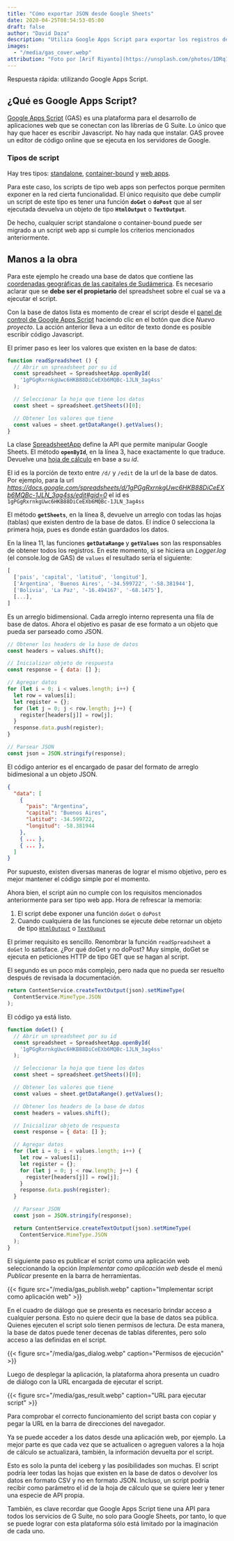 ```yaml
---
title: "Cómo exportar JSON desde Google Sheets"
date: 2020-04-25T08:54:53-05:00
draft: false
author: "David Daza"
description: "Utiliza Google Apps Script para exportar los registros de una base de datos disponible en Google Sheets en formato JSON."
images:
  - "/media/gas_cover.webp"
attribution: "Foto por [Arif Riyanto](https://unsplash.com/photos/1DRq1ZsE2N0?utm_source=unsplash&utm_medium=referral&utm_content=creditCopyText) en Unsplash"
---
```


Respuesta rápida: utilizando Google Apps Script.

## ¿Qué es Google Apps Script?

[Google Apps Script](https://developers.google.com/apps-script/) (GAS) es una plataforma para el desarrollo de aplicaciones web que se conectan con las librerías de G Suite. Lo único que hay que hacer es escribir Javascript. No hay nada que instalar. GAS provee un editor de código online que se ejecuta en los servidores de Google.

### Tipos de script

Hay tres tipos: [standalone](https://developers.google.com/apps-script/guides/standalone), [container-bound](https://developers.google.com/apps-script/guides/bound) y [web apps](https://developers.google.com/apps-script/guides/web).

Para este caso, los scripts de tipo web apps son perfectos porque permiten exponer en la red cierta funcionalidad. El único requisito que debe cumplir un script de este tipo es tener una función **`doGet`** o **`doPost`** que al ser ejecutada devuelva un objeto de tipo **`HtmlOutput`** o **`TextOutput`**.

De hecho, cualquier script standalone o container-bound puede ser migrado a un script web app si cumple los criterios mencionados anteriormente.

## Manos a la obra

Para este ejemplo he creado una base de datos que contiene las [coordenadas geográficas de las capitales de Sudámerica](https://docs.google.com/spreadsheets/d/1gPGgRxrnkgUwc6HKB88DiCeEXb6MQBc-1JLN_3ag4ss/edit#gid=0). Es necesario aclarar que se **debe ser el propietario** del spreadsheet sobre el cual se va a ejecutar el script.

Con la base de datos lista es momento de crear el script desde el [panel de control de Google Apps Script](https://script.google.com/home/start) haciendo clic en el botón que dice _Nuevo proyecto_. La acción anterior lleva a un editor de texto donde es posible escribir código Javascript.

El primer paso es leer los valores que existen en la base de datos:

```js
function readSpreadsheet () {
  // Abrir un spreadsheet por su id
  const spreadsheet = SpreadsheetApp.openById(
    '1gPGgRxrnkgUwc6HKB88DiCeEXb6MQBc-1JLN_3ag4ss'
  );

  // Seleccionar la hoja que tiene los datos
  const sheet = spreadsheet.getSheets()[0];

  // Obtener los valores que tiene
  const values = sheet.getDataRange().getValues();
}
```

La clase [SpreadsheetApp](https://developers.google.com/apps-script/reference/spreadsheet/spreadsheet-app) define la API que permite manipular Google Sheets. El método **`openById`**, en la línea 3, hace exactamente lo que traduce. Devuelve una [hoja de cálculo](https://developers.google.com/apps-script/reference/spreadsheet/spreadsheet) en base a su _id_.

El id es la porción de texto entre `/d/` y `/edit` de la url de la base de datos. Por ejemplo, para la url *https://docs.google.com/spreadsheets/d/1gPGgRxrnkgUwc6HKB88DiCeEXb6MQBc-1JLN_3ag4ss/edit#gid=0* el id es `1gPGgRxrnkgUwc6HKB88DiCeEXb6MQBc-1JLN_3ag4ss`

El método **`getSheets`**, en la línea 8, devuelve un arreglo con todas las hojas (tablas) que existen dentro de la base de datos. El índice 0 selecciona la primera hoja, pues es donde están guardados los datos.

En la línea 11, las funciones **`getDataRange`** y **`getValues`** son las responsables de obtener todos los registros. En este momento, si se hiciera un *Logger.log* (el console.log de GAS) de `values` el resultado sería el siguiente:

```js {linenos=false}
[
  ['pais', 'capital', 'latitud', 'longitud'],
  ['Argentina', 'Buenos Aires', '-34.599722', '-58.381944'],
  ['Bolivia', 'La Paz', '-16.494167', '-68.1475'],
  [...],
]
```

Es un arreglo bidimensional. Cada arreglo interno representa una fila de base de datos. Ahora el objetivo es pasar de ese formato a un objeto que pueda ser parseado como JSON.

```js {linenostart=13}
// Obtener los headers de la base de datos
const headers = values.shift();

// Inicializar objeto de respuesta
const response = { data: [] };

// Agregar datos
for (let i = 0; i < values.length; i++) {
  let row = values[i];
  let register = {};
  for (let j = 0; j < row.length; j++) {
    register[headers[j]] = row[j];
  }
  response.data.push(register);
}

// Parsear JSON
const json = JSON.stringify(response);
```
El código anterior es el encargado de pasar del formato de arreglo bidimesional a un objeto JSON.

```json {linenos=false}
{
  "data": [
    {
      "pais": "Argentina",
      "capital": "Buenos Aires",
      "latitud": -34.599722,
      "longitud": -58.381944
    },
    { ... },
    { ... },
  ]
}
```

Por supuesto, existen diversas maneras de lograr el mismo objetivo, pero es mejor mantener el código simple por el momento.

Ahora bien, el script aún no cumple con los requisitos mencionados anteriormente para ser tipo web app. Hora de refrescar la memoria:

1. El script debe exponer una función `doGet` o `doPost`
1. Cuando cualquiera de las funciones se ejecute debe retornar un objeto de tipo [`HtmlOutput`](https://developers.google.com/apps-script/reference/html/html-output?hl=en) o [`TextOuput`](https://developers.google.com/apps-script/reference/content/text-output)

El primer requisito es sencillo. Renombrar la función `readSpreadsheet` a `doGet` lo satisface. ¿Por qué doGet y no doPost? Muy simple, doGet se ejecuta en peticiones HTTP de tipo GET que se hagan al script.

El segundo es un poco más complejo, pero nada que no pueda ser resuelto después de revisada la documentación.

```js {linenostart = 32}
return ContentService.createTextOutput(json).setMimeType(
  ContentService.MimeType.JSON
);
```
El código ya está listo.

```js
function doGet() {
  // Abrir un spreadsheet por su id
  const spreadsheet = SpreadsheetApp.openById(
    '1gPGgRxrnkgUwc6HKB88DiCeEXb6MQBc-1JLN_3ag4ss'
  );

  // Seleccionar la hoja que tiene los datos
  const sheet = spreadsheet.getSheets()[0];

  // Obtener los valores que tiene
  const values = sheet.getDataRange().getValues();

  // Obtener los headers de la base de datos
  const headers = values.shift();

  // Inicializar objeto de respuesta
  const response = { data: [] };

  // Agregar datos
  for (let i = 0; i < values.length; i++) {
    let row = values[i];
    let register = {};
    for (let j = 0; j < row.length; j++) {
      register[headers[j]] = row[j];
    }
    response.data.push(register);
  }

  // Parsear JSON
  const json = JSON.stringify(response);

  return ContentService.createTextOutput(json).setMimeType(
    ContentService.MimeType.JSON
  );
}
```
El siguiente paso es publicar el script como una aplicación web seleccionando la opción *Implementar como aplicación web* desde el menú *Publicar* presente en la barra de herramientas.

{{< figure src="/media/gas_publish.webp" caption="Implementar script como aplicación web" >}}

En el cuadro de diálogo que se presenta es necesario brindar acceso a cualquier persona. Esto no quiere decir que la base de datos sea pública. Quienes ejecuten el script solo tienen permisos de lectura. De esta manera, la base de datos puede tener decenas de tablas diferentes, pero solo acceso a las definidas en el script.

{{< figure src="/media/gas_dialog.webp" caption="Permisos de ejecución" >}}

Luego de desplegar la aplicación, la plataforma ahora presenta un cuadro de diálogo con la URL encargada de ejecutar el script.

{{< figure src="/media/gas_result.webp" caption="URL para ejecutar script" >}}

Para comprobar el correcto funcionamiento del script basta con copiar y pegar la URL en la barra de direcciones del navegador.

Ya se puede acceder a los datos desde una aplicación web, por ejemplo. La mejor parte es que cada vez que se actualicen o agreguen valores a la hoja de cálculo se actualizará, también, la información devuelta por el script.

Esto es solo la punta del iceberg y las posibilidades son muchas. El script podría leer todas las hojas que existen en la base de datos o devolver los datos en formato CSV y no en formato JSON. Incluso, un script podría recibir como parámetro el id de la hoja de cálculo que se quiere leer y tener una especie de API propia.

También, es clave recordar que Google Apps Script tiene una API para todos los servicios de G Suite, no solo para Google Sheets, por tanto, lo que se puede lograr con esta plataforma sólo está limitado por la imaginación de cada uno.
